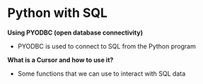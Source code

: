 # Python with SQL
**Using PYODBC (open database connectivity)**
- PYODBC is used to connect to SQL from the Python program

**What is a Cursor and how to use it?**
- Some functions that we can use to interact with SQL
data